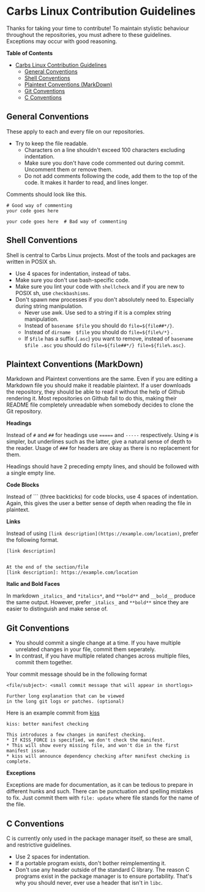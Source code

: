 Carbs Linux Contribution Guidelines
===================================

Thanks for taking your time to contribute! To maintain stylistic
behaviour throughout the repositories, you must adhere to these
guidelines. Exceptions may occur with good reasoning.

<!-- markdown-toc start - Don't edit this section. Run M-x markdown-toc-refresh-toc -->
**Table of Contents**

- [Carbs Linux Contribution Guidelines](#carbs-linux-contribution-guidelines)
    - [General Conventions](#general-conventions)
    - [Shell Conventions](#shell-conventions)
    - [Plaintext Conventions (MarkDown)](#plaintext-conventions-markdown)
    - [Git Conventions](#git-conventions)
    - [C Conventions](#c-conventions)

<!-- markdown-toc end -->


General Conventions
-------------------

These apply to each and every file on our repositories.

- Try to keep the file readable.
  - Characters on a line shouldn't exceed 100 characters excluding indentation.
  - Make sure you don't have code commented out during commit. Uncomment them or
    remove them.
  - Do not add comments following the code, add them to the top of the code. It
    makes it harder to read, and lines longer.

Comments should look like this.

    # Good way of commenting
    your code goes here
    
    your code goes here  # Bad way of commenting


Shell Conventions
-----------------

Shell is central to Carbs Linux projects. Most of the tools
and packages are written in POSIX sh.

- Use 4 spaces for indentation, instead of tabs.
- Make sure you don't use bash-specific code.
- Make sure you lint your code with `shellcheck` and if you
  are new to POSIX sh, use `checkbashisms`.
- Don't spawn new processes if you don't absolutely need to.
  Especially during string manipulation.
  - Never use awk. Use sed to a string if it is a complex string
    manipulation.
  - Instead of `basename $file` you should do `file=${file##*/}`.
  - Instead of `dirname  $file` you should do `file=${file%/*}` .
  - If `$file` has a suffix (`.asc`) you want to remove, instead of
    `basename $file .asc` you should do `file=${file##*/} file=${file%.asc}`.


Plaintext Conventions (MarkDown)
-------------------------------

Markdown and Plaintext conventions are the same. Even if you are
editing a Markdown file you should make it readable plaintext.
If a user downloads the repository, they should be able to read
it without the help of Github rendering it. Most repositories on
Github fail to do this, making their README file completely
unreadable when somebody decides to clone the Git repository.

**Headings**

Instead of `#` and `##` for headings use `=====` and `-----`
respectively. Using `#` is simpler, but underlines such as the
latter, give a natural sense of depth to the reader. Usage of
`###` for headers are okay as there is no replacement for them.

Headings should have 2 preceding empty lines, and should be followed
with a single empty line.

**Code Blocks**

Instead of ``` (three backticks) for code blocks, use 4 spaces
of indentation. Again, this gives the user a better sense of
depth when reading the file in plaintext.

**Links**

Instead of using `[link description](https://example.com/location)`,
prefer the following format.

    [link description]
    
    
    At the end of the section/file
    [link description]: https://example.com/location

**Italic and Bold Faces**

In markdown `_italics_` and `*italics*`, and `**bold**` and `__bold__`
produce the same output. However, prefer `_italics_` and `**bold**`
since they are easier to distinguish and make sense of.


Git Conventions
---------------

- You should commit a single change at a time. If you have
  multiple unrelated changes in your file, commit them seperately.
- In contrast, if you have multiple related changes across multiple
  files, commit them together.

Your commit message should be in the following format

    <file/subject>: <small commit message that will appear in shortlogs>
    
    Further long explanation that can be viewed
    in the long git logs or patches. (optional)

Here is an example commit from [kiss]

    kiss: better manifest checking
    
    This introduces a few changes in manifest checking.
    * If KISS_FORCE is specified, we don't check the manifest.
    * This will show every missing file, and won't die in the first manifest issue.
    * kiss will announce dependency checking after manifest checking is complete.

**Exceptions**

Exceptions are made for documentation, as it can be tedious to prepare
in different hunks and such. There can be punctuation and spelling
mistakes to fix. Just commit them with `file: update` where file stands
for the name of the file.

[kiss]: https://github.com/CarbsLinux/kiss


C Conventions
-------------

C is currently only used in the package manager itself, so these are
small, and restrictive guidelines.

- Use 2 spaces for indentation.
- If a portable program exists, don't bother reimplementing it.
- Don't use any header outside of the standard C library. The reason
  C programs exist in the package manager is to ensure portability.
  That's why you should never, ever use a header that isn't in `libc`.

